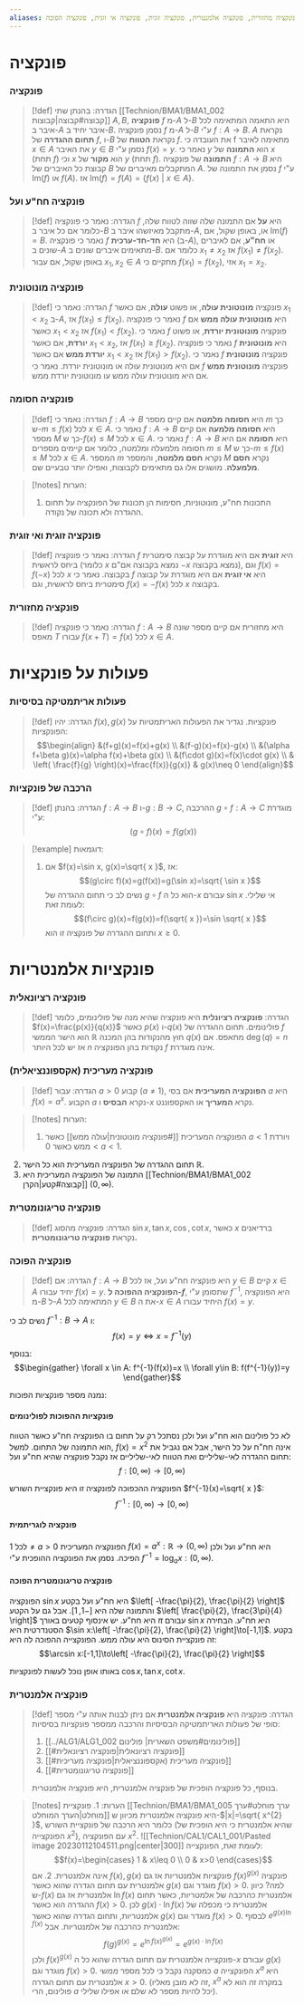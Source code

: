 ```yaml
---
aliases: פונקציה, חד חד ערכית, פונקציה מחזורית, פונקציה אלמנטרית, פונקציה זוגית, פונקציה אי זוגית, פונקציה הפוכה, 
---
```


# פונקציה

### פונקציה
>[!def] הגדרה:
בהנתן שתי [[Technion/BMA1/BMA1_002 קבוצה#קבוצה|קבוצות]] $A,B$, **פונקציה** $f$ מ-$A$ ל-$B$ היא התאמה המתאימה לכל איבר ב-$A$ איבר יחיד ב-$B$. נסמן פונקציה $f$ מ-$A$ ל-$B$ ע"י $f:A\to B$. $A$ נקראת **תחום ההגדרה** של $f$, ו-$B$ נקראת **הטווח** של $f$.
את העובדה כי f מתאימה לאיבר $x\in A$ את האיבר $y\in B$ נסמן ע"י $f(x)=y$. נאמר כי $y$ הוא **התמונה** של $x$ (תחת $f$) וכי $x$ הוא **מקור** של $y$ (תחת $f$).
**התמונה** של פונקציה $f:A\to B$ היא קבוצת כל האיברים של $B$ המתקבלים מאיברים של $A$. נסמן את התמונה של $f$ ע"י $\mathrm{Im}(f)$ או $f(A)$. אז $\mathrm{Im}(f)=f(A)=\{ f(x) \ | \ x\in A \}$.

### פונקציה חח"ע ועל
>[!def] הגדרה:
>נאמר כי פונקציה $f$ היא **על** אם התמונה שלה שווה לטווח שלה, כלומר אם כל איבר ב-$B$ מתקבל מאיזשהו איבר ב-$A$, או, באופן שקול, אם $\mathrm{Im}(f)=B$.
נאמר כי פונקציה $f$ היא **חד-חד-ערכית** (ב-$A$), או **חח"ע**, אם לאיברים שונים ב-$A$ מתאימים איברים שונים ב-$B$. כלומר אם $x_{1}\ne x_{2}$ אז $f(x_{1})\ne f(x_{2})$. באופן שקול, אם עבור $x_{1},x_{2}\in A$ מתקיים כי $f(x_{1})=f(x_{2})$, אזי $x_{1}=x_{2}$.


### פונקציה מונוטונית

> [!def] הגדרה:
נאמר כי $f$ פונקציה **מונוטונית עולה**, או פשוט **עולה**, אם כאשר $x_{1}<x_{2}$ ב-$A$, אז $f(x_{1})\leq f(x_{2})$. נאמר כי פונקציה $f$ היא **מונוטונית עולה ממש** אם כאשר $x_{1}<x_{2}$ אז $f(x_{1})<f(x_{2})$.
נאמר כי $f$ פונקציה **מונוטונית יורדת**, או פשוט **יורדת**, אם כאשר $x_{1}<x_{2}$, אז $f(x_{1})\geq f(x_{2})$. נאמר כי פונקציה $f$ היא **מונוטונית יורדת ממש** אם כאשר $x_{1}<x_{2}$ אז $f(x_{1})>f(x_{2})$.
נאמר כי $f$ פונקציה **מונוטונית** אם היא מונוטונית עולה או מונוטונית יורדת.
נאמר כי $f$ פונקציה **מונוטונית ממש** אם היא מונוטונית עולה ממש עו מונוטונית יורדת ממש.

### פונקציה חסומה
>[!def] הגדרה:
>נאמר כי $f:A\to B$ היא **חסומה מלמטה** אם קיים מספר $m$ כך ש-$m\le f(x)$ לכל $x\in A$.
נאמר כי $f:A\to B$ היא **חסומה מלמעה** אם קיים מספר $M$ כך ש-$f(x)\leq M$ לכל $x\in A$.
נאמר כי $f:A\to B$ היא **חסומה** אם היא חסומה מלמעלה ומלמטה, כלומר אם קיימים מספרים $m\leq M$ כך ש-$m\leq f(x)\leq M$ לכל $x\in A$. המספר $m$ נקרא **חסם מלמטה**, והמספר $M$ נקרא **חסם מלמעלה**. מושגים אלו גם מתאימים לקבוצות, ואפילו יותר טבעיים שם.


> [!notes] הערות:
>1. התכונות חח"ע, מונוטוניות, חסימות הן תכונות של הפונקציה על תחום ההגדרה ולא תכונה של נקודה.
### פונקציה זוגית ואי זוגית

> [!def] הגדרה:
נאמר כי פונקציה $f$ היא **זוגית** אם היא מוגדרת על קבוצה סימטרית ביחס לראשית (כלומר $x$ נמצא בקבוצה אם"ם $-x$ נמצא בקבוצה), וגם $f(x)=f(-x)$ לכל $x$ בקבוצה.
נאמר כי $f$ היא **אי זוגית** אם היא מוגדרת על קבוצה סימטרית ביחס לראשית, וגם $f(x)=-f(x)$ לכל $x$ בקבוצה.

### פונקציה מחזורית

> [!def] הגדרה:
נאמר כי פונקציה $f:A\to B$ היא מחזורית אם קיים מספר שונה מאפס $T$ עבורו $f(x+T)=f(x)$ לכל $x\in A$.

# פעולות על פונקציות
### פעולות אריתמטיקה בסיסיות

> [!def] הגדרה:
>יהיו $f(x),g(x)$ פונקציות. נגדיר את הפעולות האריתמטיות על הפונקציות:
>$$\begin{align}
&(f+g)(x)=f(x)+g(x) \\
&(f-g)(x)=f(x)-g(x) \\
&(\alpha f+\beta g)(x)=\alpha f(x)+\beta g(x) \\
&(f\cdot g)(x)=f(x)\cdot g(x) \\
& \left( \frac{f}{g} \right)(x)=\frac{f(x)}{g(x)} & g(x)\neq 0
\end{align}$$

### הרכבה של פונקציות
>[!def] הגדרה:
>בהנתן $f:A\to B$ ו-$g:B\to C$, ההרכבה $g\circ f:A\to C$ מוגדרת ע"י:
>$$(g\circ f)(x)=f(g(x))$$

>[!example] דוגמאות:
>1. אם $f(x)=\sin x, g(x)=\sqrt{ x }$, אז:
>	$$(g\circ f)(x)=g(f(x))=g(\sin x)=\sqrt{ \sin x }$$
> נשים לב כי תחום ההגדרה של $g\circ f$ הוא כל ה-$x$ עבורם $\sin x$ אי שלילי. לעומת זאת:
> $$(f\circ g)(x)=f(g(x))=f(\sqrt{ x })=\sin \sqrt{ x }$$
> ותחום ההגדרה של פונקציה זו הוא $x\geq 0$.

# פונקציות אלמנטריות

### פונקציה רציונאלית

> [!def] הגדרה:
**פונקציה רציונלית** היא פונקציה שהיא מנה של פולינומים, כלומר $f(x)=\frac{p(x)}{q(x)}$ כאשר $p(x)$ ו-$q(x)$ פולינומים.
תחום ההגדרה של $f$ הוא הישר הממשי $\mathbb{R}$ חוץ מהנקודות בהן המכנה $q(x)$ מתאפס. אם $\deg(q)=n$ אז יש לכל היותר $n$ נקודות בהן הפונקציה $f$ אינה מוגדרת.

### פונקציה מעריכית (אקספוננציאלית)

> [!def] הגדרה:
> עבור $a>0$ קבוע ($a\neq 1$), **הפונקציה המעריכית** אם בסי $a$ היא $f(x)=a^{x}$. הקבוע $a$ נקרא **הבסיס** ו-$x$ נקרא **המעריך** או האקספוננט.

>[!notes] הערות:
>1. הפונקציה המעריכית [[#פונקציה מונוטונית|עולה ממש]] כאשר $a<1$ ויורדת ממש כאשר $0<a<1$.
2. תחום ההגדרה של הפונקציה המעריכית הוא כל הישר $\mathbb{R}$.
3. התמונה של הפונקציה המעריכית היא [[Technion/BMA1/BMA1_002 קבוצה#קטע|הקרן]] $(0,\infty)$.

### פונקציה טריגונומטרית

> [!def] הגדרה:
פונקציה מהסוג $\sin x, \tan x, \cos, \cot x$, כאשר $x$ ברדיאנים נקראת **פונקציה טריגונומטרית.**


### פונקציה הפוכה
>[!def] הגדרה:
>אם $f:A\to B$ היא פונקציה חח"ע ועל, אז לכל $y\in B$ קיים $x\in A$ יחיד עבורו $f(x)=y$. **הפונקציה ההפוכה ל-$f$**, שתסומן ע"י $f^{-1}$, היא הפונקציה מ-$B$ ל-$A$ המתאימה לכל $y\in B$ את ה-$x\in A$ היחיד עבורו $f(x)=y$.

נשים לב כי $f^{-1}:B\to A$ ו:
$$f(x)=y \iff x=f^{-1}(y)$$

בנוסף:
$$\begin{gather}
\forall x \in A: f^{-1}(f(x))=x \\
\forall y\in B: f(f^{-1}(y))=y
\end{gather}$$

נמנה מספר פונקציות הפוכות:
#### פונקציות ההפוכות לפולינומים
לא כל פולינום הוא חח"ע ועל ולכן נסתכל רק על תחום בו הפונקציה חח"ע כאשר הטווח הוא התמונה של התחום. למשל, $f(x)=x^{2}$ אינה חח"ח על כל הישר, אבל אם נגביל את תחום ההגדרה לאי-שליליים ואת הטווח לאי-שליליים אז נקבל פונקציה שהיא חח"ע ועל:
$$f:[0,\infty)\to[0,\infty)$$

הפונקציה ההכפוכה לפונקציה זו היא פונקציית השורש $f^{-1}(x)=\sqrt{ x }$:
$$f^{-1}:[0,\infty)\to[0,\infty)$$

#### פונקציה לוגריתמית
לכל $1\neq a>0$ הפונקציה המעריכית $f(x)=a^{x}:\mathbb{R}\to(0,\infty)$ היא חח"ע ועל ולכן הפיכה. נסמן את הפונקציה ההופכית ע"י $f^{-1}=\log_{a}x:(0,\infty)$.

#### פונקציה טריגונומטרית הפוכה
הפונקציה $\sin x$ היא חח"ע ועל בקטע $\left[ -\frac{\pi}{2}, \frac{\pi}{2} \right]$ והתמונה שלה היא $[-1,1]$. אבל גם על הקטע $\left[ \frac{\pi}{2}, \frac{3\pi}{4} \right]$ היא חח"ע. יש אינסוף קטעים באורך $\pi$ עבורם $\sin x$ היא חח"ע.
הבחירה הסטנדרטית היא $\sin x:\left[ -\frac{\pi}{2}, \frac{\pi}{2} \right]\to[-1,1]$. בקטע זה פונקציית הסינוס היא עולה ממש. הפונקצייה ההפוכה לה היא:
$$\arcsin x:[-1,1]\to\left[ -\frac{\pi}{2}, \frac{\pi}{2} \right]$$

באותו אופן נוכל לעשות לפונקציות $\cos x,\tan x,\cot x$.

### פונקציה אלמנטרית
> [!def] הגדרה:
> פונקציה היא **פונקציה אלמנטרית** אם ניתן לבנות אותה ע"י מספר סופי של פעולות האריתמטיקה הבסיסיות והרכבה ממספר פונקציות בסיסיות:
> 1. [[../ALG1/ALG1_002 פולינומים#משפט השארית| פולינום]]
> 2. [[#פונקציה רציונאלית|פונקציה רציונאלית]]
> 3. [[#פונקציה מעריכית (אקספוננציאלית|פונקציה מעריכית]]
>4. [[#פונקציה טריגונומטרית]]
>
>בנוסף, כל פונקציה הופכית של פונקציה אלמנטרית, היא פונקציה אלמנטרית.

>[!notes] הערות:
>1.
פונקציית [[Technion/BMA1/BMA1_005 ערך מוחלט#ערך מוחלט|הערך המוחלט]] היא פונקציה אלמנטרית מכיוון ש-$|x|=\sqrt{ x^{2} }$, כלומר היא הרכבה של פונקציית השורש (שהיא אלמנטרית כי היא הופכית של הפונקצייה $x^{2}$), עם הפונקציה $x^{2}$.
![[Technion/CAL1/CAL1_001/Pasted image 20230112104511.png|center|300]]
לעומת זאת, הפונקצייה:
>$$f(x)=\begin{cases}
1 & x\leq 0 \\
0  & x>0
\end{cases}$$
אינה אלמנטרית.
> 2. אם $f(x),g(x)$ פונקציות אלמנטריות אז גם $f(x)^{g(x)}$ פונקציה אלמנטרית עם תחום הגדרה שהוא כאשר $g(x)$ מוגדר וגם $f(x)>0$. למה? כיוון ש-$f(x)$ אלמנטרית אז גם $\ln f(x)$ אלמנטרית כהרכבה של אלמטריות, כאשר תחום ההגדרה הוא כאשר $f(x)>0$. לכן $g(x)\cdot \ln f(x)$ אלמנטרית כי מכפלה של אלמנטריות, ותחום הגדרה שהוא כאשר $g(x)$ מוגדר וגם $f(x)>0$. לבסוף $e^{g(x)\ln f(x)}$ אלמנטרית כהרכבה של אלמנטריות.
>  אבל:
>  $$f(g)^{g(x)}=e^{\ln f(x)^{g(x)}}=e^{g(x)\cdot \ln f(x)}$$
>  ולכן $f(x)^{g(x)}$ פונקצייה אלמנטרית עם תחום הגדרה שהוא כל ה-$x$ עבורם $g(x)$ מוגדר וגם $f(x)>0$. כמסקנה נקבל כי לכל מספר *ממשי* $a$ הפונקצייה $x^{a}$ היא אלמנטרית עם תחום הגדרה $x>0$. (זה לא מובן מאליו, $x^{a}$ במקרה זה הוא לא פולינום, הרי $a$ יכל להיות מספר לא שלם או אפילו שלילי).